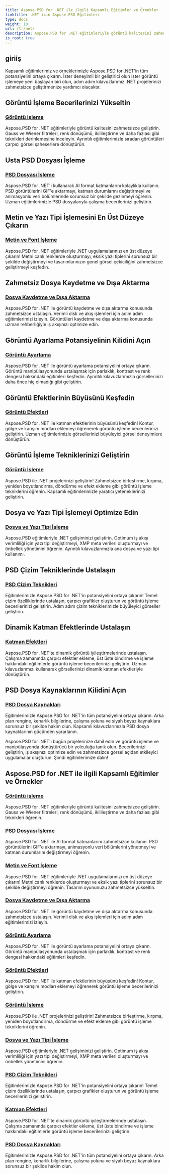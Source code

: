 ```yaml
---
title: Aspose.PSD for .NET ile ilgili Kapsamlı Eğitimler ve Örnekler
linktitle: .NET için Aspose.PSD Eğitimleri
type: docs
weight: 10
url: /tr/net/
description: Aspose.PSD for .NET eğitimleriyle görüntü kalitesini zahmetsizce geliştirin. Görüntü işlemede, PSD dosyası işlemede, metin ve yazı tipi işlemede ve daha fazlasında ustalaşın.
is_root: true
---
```

## giriiş
Kapsamlı eğitimlerimiz ve örneklerimizle Aspose.PSD for .NET'in tüm potansiyelini ortaya çıkarın. İster deneyimli bir geliştirici olun ister görüntü işlemeye yeni başlayan biri olun, adım adım kılavuzlarımız .NET projelerinizi zahmetsizce geliştirmenize yardımcı olacaktır.

## Görüntü İşleme Becerilerinizi Yükseltin

### [Görüntü işleme](./image-processing/)

Aspose.PSD for .NET eğitimleriyle görüntü kalitesini zahmetsizce geliştirin. Gauss ve Wiener filtreleri, renk dönüşümü, ikilileştirme ve daha fazlası gibi teknikleri derinlemesine inceleyin. Ayrıntılı eğitimlerimizle sıradan görüntüleri çarpıcı görsel şaheserlere dönüştürün.

## Usta PSD Dosyası İşleme

### [PSD Dosyası İşleme](./psd-file-manipulation/)

Aspose.PSD for .NET'i kullanarak AI format katmanlarını kolaylıkla kullanın. PSD görüntülerini GIF'e aktarmayı, katman durumlarını değiştirmeyi ve animasyonlu veri bölümlerinde sorunsuz bir şekilde gezinmeyi öğrenin. Uzman eğitimlerimizle PSD dosyalarıyla çalışma becerilerinizi geliştirin.

## Metin ve Yazı Tipi İşlemesini En Üst Düzeye Çıkarın

### [Metin ve Font İşleme](./text-and-font-manipulation/)

Aspose.PSD for .NET eğitimleriyle .NET uygulamalarınızı en üst düzeye çıkarın! Metni canlı renklerde oluşturmayı, eksik yazı tiplerini sorunsuz bir şekilde değiştirmeyi ve tasarımlarınızın genel görsel çekiciliğini zahmetsizce geliştirmeyi keşfedin.

## Zahmetsiz Dosya Kaydetme ve Dışa Aktarma

### [Dosya Kaydetme ve Dışa Aktarma](./file-saving-and-exporting/)

Aspose.PSD for .NET ile görüntü kaydetme ve dışa aktarma konusunda zahmetsizce ustalaşın. Verimli disk ve akış işlemleri için adım adım eğitimlerimizi izleyin. Görüntüleri kaydetme ve dışa aktarma konusunda uzman rehberliğiyle iş akışınızı optimize edin.

## Görüntü Ayarlama Potansiyelinin Kilidini Açın

### [Görüntü Ayarlama](./image-adjustment/)

Aspose.PSD for .NET ile görüntü ayarlama potansiyelini ortaya çıkarın. Görüntü manipülasyonunda ustalaşmak için parlaklık, kontrast ve renk dengesi hakkındaki eğitimleri keşfedin. Ayrıntılı kılavuzlarımızla görsellerinizi daha önce hiç olmadığı gibi geliştirin.

## Görüntü Efektlerinin Büyüsünü Keşfedin

### [Görüntü Efektleri](./image-effects/)

Aspose.PSD for .NET ile katman efektlerinin büyüsünü keşfedin! Kontur, gölge ve karışım modları eklemeyi öğrenerek görüntü işleme becerilerinizi geliştirin. Uzman eğitimlerimizle görsellerinizi büyüleyici görsel deneyimlere dönüştürün.

## Görüntü İşleme Tekniklerinizi Geliştirin

### [Görüntü İşleme](./image-manipulation/)

Aspose.PSD ile .NET projelerinizi geliştirin! Zahmetsizce birleştirme, kırpma, yeniden boyutlandırma, döndürme ve efekt ekleme gibi görüntü işleme tekniklerini öğrenin. Kapsamlı eğitimlerimizle yaratıcı yeteneklerinizi geliştirin.

## Dosya ve Yazı Tipi İşlemeyi Optimize Edin

### [Dosya ve Yazı Tipi İşleme](./file-and-font-handling/)

Aspose.PSD eğitimleriyle .NET gelişiminizi geliştirin. Optimum iş akışı verimliliği için yazı tipi değiştirmeyi, XMP meta verileri oluşturmayı ve önbellek yönetimini öğrenin. Ayrıntılı kılavuzlarımızla ana dosya ve yazı tipi kullanımı.

## PSD Çizim Tekniklerinde Ustalaşın

### [PSD Çizim Teknikleri](./psd-drawing-techniques/)

Eğitimlerimizle Aspose.PSD for .NET'in potansiyelini ortaya çıkarın! Temel çizim özelliklerinde ustalaşın, çarpıcı grafikler oluşturun ve görüntü işleme becerilerinizi geliştirin. Adım adım çizim tekniklerimizle büyüleyici görseller geliştirin.

## Dinamik Katman Efektlerinde Ustalaşın

### [Katman Efektleri](./layer-effects/)

Aspose.PSD for .NET'te dinamik görüntü iyileştirmelerinde ustalaşın. Çalışma zamanında çarpıcı efektler ekleme, üst üste bindirme ve işleme hakkındaki eğitimlerle görüntü işleme becerilerinizi geliştirin. Uzman kılavuzlarımızı kullanarak görsellerinizi dinamik katman efektleriyle dönüştürün.

## PSD Dosya Kaynaklarının Kilidini Açın

### [PSD Dosya Kaynakları](./psd-file-resources/)

Eğitimlerimizle Aspose.PSD for .NET'in tüm potansiyelini ortaya çıkarın. Arka plan rengine, kenarlık bilgilerine, çalışma yoluna ve siyah beyaz kaynaklara sorunsuz bir şekilde hakim olun. Kapsamlı kılavuzlarımızla PSD dosya kaynaklarının gücünden yararlanın.

Aspose.PSD for .NET'i bugün projelerinize dahil edin ve görüntü işleme ve manipülasyonda dönüştürücü bir yolculuğa tanık olun. Becerilerinizi geliştirin, iş akışınızı optimize edin ve zahmetsizce görsel açıdan etkileyici uygulamalar oluşturun. Şimdi eğitimlerimize dalın!
## Aspose.PSD for .NET ile ilgili Kapsamlı Eğitimler ve Örnekler 
### [Görüntü işleme](./image-processing/)
Aspose.PSD for .NET eğitimleriyle görüntü kalitesini zahmetsizce geliştirin. Gauss ve Wiener filtreleri, renk dönüşümü, ikilileştirme ve daha fazlası gibi teknikleri öğrenin.
### [PSD Dosyası İşleme](./psd-file-manipulation/)
Aspose.PSD for .NET ile AI format katmanlarını zahmetsizce kullanın. PSD görüntülerini GIF'e aktarmayı, animasyonlu veri bölümlerini yönetmeyi ve katman durumlarını değiştirmeyi öğrenin. 
### [Metin ve Font İşleme](./text-and-font-manipulation/)
Aspose.PSD for .NET eğitimleriyle .NET uygulamalarınızı en üst düzeye çıkarın! Metni canlı renklerde oluşturmayı ve eksik yazı tiplerini sorunsuz bir şekilde değiştirmeyi öğrenin. Tasarım oyununuzu zahmetsizce yükseltin.
### [Dosya Kaydetme ve Dışa Aktarma](./file-saving-and-exporting/)
Aspose.PSD for .NET ile görüntü kaydetme ve dışa aktarma konusunda zahmetsizce ustalaşın. Verimli disk ve akış işlemleri için adım adım eğitimlerimizi izleyin.
### [Görüntü Ayarlama](./image-adjustment/)
Aspose.PSD for .NET ile görüntü ayarlama potansiyelini ortaya çıkarın. Görüntü manipülasyonunda ustalaşmak için parlaklık, kontrast ve renk dengesi hakkındaki eğitimleri keşfedin.
### [Görüntü Efektleri](./image-effects/)
Aspose.PSD for .NET ile katman efektlerinin büyüsünü keşfedin! Kontur, gölge ve karışım modları eklemeyi öğrenerek görüntü işleme becerilerinizi geliştirin.
### [Görüntü İşleme](./image-manipulation/)
Aspose.PSD ile .NET projelerinizi geliştirin! Zahmetsizce birleştirme, kırpma, yeniden boyutlandırma, döndürme ve efekt ekleme gibi görüntü işleme tekniklerini öğrenin.
### [Dosya ve Yazı Tipi İşleme](./file-and-font-handling/)
Aspose.PSD eğitimleriyle .NET gelişiminizi geliştirin. Optimum iş akışı verimliliği için yazı tipi değiştirmeyi, XMP meta verileri oluşturmayı ve önbellek yönetimini öğrenin.
### [PSD Çizim Teknikleri](./psd-drawing-techniques/)
Eğitimlerimizle Aspose.PSD for .NET'in potansiyelini ortaya çıkarın! Temel çizim özelliklerinde ustalaşın, çarpıcı grafikler oluşturun ve görüntü işleme becerilerinizi geliştirin.
### [Katman Efektleri](./layer-effects/)
Aspose.PSD for .NET'te dinamik görüntü iyileştirmelerinde ustalaşın. Çalışma zamanında çarpıcı efektler ekleme, üst üste bindirme ve işleme hakkındaki eğitimlerle görüntü işleme becerilerinizi geliştirin.
### [PSD Dosya Kaynakları](./psd-file-resources/)
Eğitimlerimizle Aspose.PSD for .NET'in tüm potansiyelini ortaya çıkarın. Arka plan rengine, kenarlık bilgilerine, çalışma yoluna ve siyah beyaz kaynaklara sorunsuz bir şekilde hakim olun. 